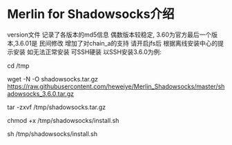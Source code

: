 # Merlin for Shadowsocks介绍
version文件 记录了各版本的md5信息
偶数版本较稳定, 3.60为官方最后一个版本,3.6.01是 民间修改 增加了对chain_a的支持
请开启jfs后 根据离线安装中心的提示安装
如无法正常安装 可SSH硬装 以SSH安装3.6.0为例:

cd /tmp

wget -N -O shadowsocks.tar.gz https://raw.githubusercontent.com/heweiye/Merlin_Shadowsocks/master/shadowsocks_3.6.0.tar.gz

tar -zxvf /tmp/shadowsocks.tar.gz

chmod +x /tmp/shadowsocks/install.sh

sh /tmp/shadowsocks/install.sh
